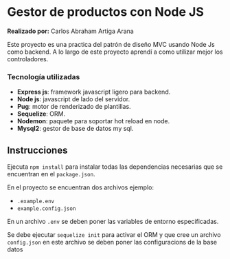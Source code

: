 # Gestor de productos con Node JS
**Realizado por:** Carlos Abraham Artiga Arana

Este proyecto es una practica del patrón de diseño MVC usando Node Js como backend. A lo largo de este proyecto aprendí a como utilizar mejor los controladores.

### Tecnología utilizadas
 - **Express js**: framework javascript ligero para backend.
 - **Node js**: javascript de lado del servidor.
 - **Pug**: motor de renderizado de plantillas.
 - **Sequelize**: ORM.
 - **Nodemon**: paquete para soportar hot reload en node.
 - **Mysql2**: gestor de base de datos my sql.
 

## Instrucciones
Ejecuta ``npm install`` para instalar todas las dependencias necesarias que se encuentran en el ``package.json``.

En el proyecto se encuentran dos archivos ejemplo:
 * ``.example.env``
 * ``example.config.json``

En un archivo ``.env`` se deben poner las variables de entorno especificadas.

Se debe ejecutar ``sequelize init`` para activar el ORM y que cree un archivo ``config.json`` en este archivo se deben poner las configuracions de la base datos